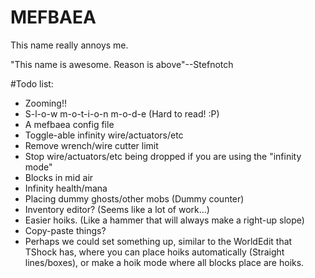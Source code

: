# MEFBAEA
This name really annoys me.


"This name is awesome. Reason is above"--Stefnotch




#Todo list:
- Zooming!! 
- S-l-o-w m-o-t-i-o-n m-o-d-e (Hard to read! :P)
- A mefbaea config file
- Toggle-able infinity wire/actuators/etc
- Remove wrench/wire cutter limit
- Stop wire/actuators/etc being dropped if you are using the "infinity mode" 
- Blocks in mid air 
- Infinity health/mana 
- Placing dummy ghosts/other mobs (Dummy counter)
- Inventory editor? (Seems like a lot of work...) 
- Easier hoiks. (Like a hammer that will always make a right-up slope) 
- Copy-paste things? 
- Perhaps we could set something up, similar to the WorldEdit that TShock has, where you can place hoiks automatically (Straight lines/boxes), or make a hoik mode where all blocks place are hoiks. 
